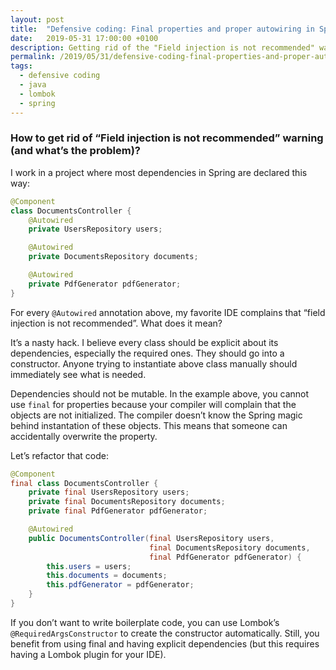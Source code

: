 ```yaml
---
layout: post
title:  "Defensive coding: Final properties and proper autowiring in Spring"
date:   2019-05-31 17:00:00 +0100
description: Getting rid of the "Field injection is not recommended" warning.
permalink: /2019/05/31/defensive-coding-final-properties-and-proper-autowiring-in-spring/
tags:
  - defensive coding
  - java
  - lombok
  - spring
---
```


### How to get rid of “Field injection is not recommended” warning (and what’s the problem)?

I work in a project where most dependencies in Spring are declared this way:

```java
@Component
class DocumentsController {
    @Autowired
    private UsersRepository users;

    @Autowired
    private DocumentsRepository documents;

    @Autowired
    private PdfGenerator pdfGenerator;
}
```

For every `@Autowired` annotation above, my favorite IDE complains that “field injection is not recommended”. What does it mean?

It’s a nasty hack. I believe every class should be explicit about its dependencies, especially the required ones. They should go into a constructor. Anyone trying to instantiate above class manually should immediately see what is needed.

Dependencies should not be mutable. In the example above, you cannot use `final` for properties because your compiler will complain that the objects are not initialized. The compiler doesn’t know the Spring magic behind instantation of these objects. This means that someone can accidentally overwrite the property.

Let’s refactor that code:

```java
@Component
final class DocumentsController {
    private final UsersRepository users;
    private final DocumentsRepository documents;
    private final PdfGenerator pdfGenerator;

    @Autowired
    public DocumentsController(final UsersRepository users,
                               final DocumentsRepository documents,
                               final PdfGenerator pdfGenerator) {
        this.users = users;
        this.documents = documents;
        this.pdfGenerator = pdfGenerator;
    }
}
```

If you don’t want to write boilerplate code, you can use Lombok’s `@RequiredArgsConstructor` to create the constructor automatically. Still, you benefit from using final and having explicit dependencies (but this requires having a Lombok plugin for your IDE).
